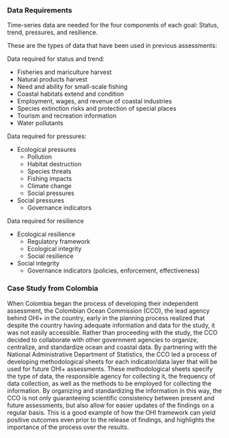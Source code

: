 ### Data Requirements

Time-series data are needed for the four components of each goal: Status, trend, pressures, and resilience.

These are the types of data that have been used in previous assessments:

 Data required for status and trend:
  - Fisheries and mariculture harvest
  - Natural products harvest
  - Need and ability for small-scale fishing
  - Coastal habitats extend and condition
  - Employment, wages, and revenue of coastal industries
  - Species extinction risks and protection of special places
  - Tourism and recreation information
  - Water pollutants

Data required for pressures:
  - Ecological pressures
      - Pollution
      - Habitat destruction
      - Species threats
      - Fishing impacts
      - Climate change
      - Social pressures
  - Social pressures
    - Governance indicators

Data required for resilience
- Ecological resilience
    - Regulatory framework
    - Ecological integrity
    - Social resilience
- Social integrity
    - Governance indicators (policies, enforcement, effectiveness)

### Case Study from Colombia
When Colombia began the process of developing their independent assessment, the Colombian Ocean Commission (CCO), the lead agency behind OHI+ in the country, early in the planning process realized that despite the country having adequate information and data for the study, it was not easily accessible. Rather than proceeding with the study, the CCO decided to collaborate with other government agencies to organize, centralize, and standardize ocean and coastal data. By partnering with the National Administrative Department of Statistics, the CCO led a process of developing methodological sheets for each indicator/data layer that will be used for future OHI+ assessments. These methodological sheets specify the type of data, the responsible agency for collecting it, the frequency of data collection, as well as the methods to be employed for collecting the information. By organizing and standardizing the information in this way, the CCO is not only guaranteeing scientific consistency between present and future assessments, but also allow for easier updates of the findings on a regular basis. This is a good example of how the OHI framework can yield positive outcomes even prior to the release of findings, and highlights the importance of the process over the results.
